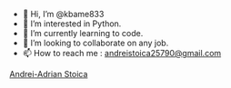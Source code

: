 - 👋 Hi, I’m @kbame833
- 👀 I’m interested in Python.
- 🌱 I’m currently learning to code.
- 💞️ I’m looking to collaborate on any job.
- 📫 How to reach me : andreistoica25790@gmail.com
<div class="badge-base LI-profile-badge" data-locale="ro_RO" data-size="large" data-theme="dark" data-type="HORIZONTAL" data-vanity="andrei-adrian-stoica-a05182203" data-version="v1"><a class="badge-base__link LI-simple-link" href="https://www.linkedin.com/in/andrei-adrian-stoica-a05182203?trk=profile-badge">Andrei-Adrian Stoica</a></div>
              
<!---
kbame833/kbame833 is a ✨ special ✨ repository because its `README.md` (this file) appears on your GitHub profile.
You can click the Preview link to take a look at your changes.
--->
